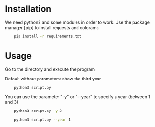 # Installation

We need python3 and some modules in order to work.
Use the package manager [pip] to install requests and colorama

```bash
    pip install -r requirements.txt
```

# Usage

Go to the directory and execute the program

Default without parameters: show the third year
```bash
    python3 script.py
```

You can use the parameter "-y" or "--year" to specify a year (between 1 and 3)
```bash
    python3 script.py -y 2

    python3 script.py --year 1
```